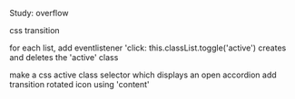 Study:
overflow

css transition

for each list, add eventlistener 'click:
this.classList.toggle('active') creates and deletes the 'active' class

make a css active class selector which displays an open accordion
add transition
rotated icon using 'content'
